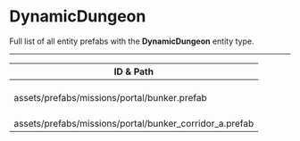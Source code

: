 # DynamicDungeon
Full list of all <Badge type="warning" text="2"/> entity prefabs with the **DynamicDungeon** entity type.

---
| ID & Path |
| --- |
| <a href="#2750475248"><Badge id="2750475248" type="tip" text="#"/></a> <Badge type="tip" text="2750475248"/> <br> assets/prefabs/missions/portal/bunker.prefab |
| <a href="#362606634"><Badge id="362606634" type="tip" text="#"/></a> <Badge type="tip" text="362606634"/> <br> assets/prefabs/missions/portal/bunker_corridor_a.prefab |
